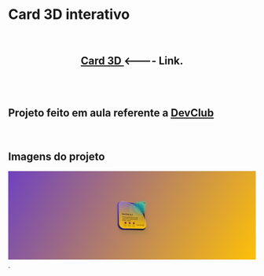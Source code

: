 <h1>Card 3D interativo</h1>
<br>
<center><h2> <a href="https://alissonclaro.github.io/Card3D-project/" target="_blank"> Card 3D </a>  <---- Link.</h2>  </center>
<br>
<br>
<h2>Projeto feito em aula referente a <a href="https://aulas.devclub.com.br">DevClub</a></h2>
<br>
<h2>Imagens do projeto</h2>
<img src="img site/site.png">
<br>
.
